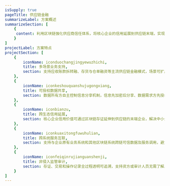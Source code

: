 ```yaml
---
isSupply: true
pageTitle: 供应链金融
summarizeLabel: 方案概述
summarizeSection: [
    {
     content: 利用区块链强化供应商信任体系，将核心企业的信用延展到供应链末端，实现基于存证的交易真实性证明；促进交易信用的拆解、流转、再组合；支持资金方穿透式监管，降低业务风险；解决供应链中小企业融资难问题；稳定核心企业的供应链生态。
    }
]
projectLabel: 方案特点
projectSection: [
    {
        iconName: iconduochangjingyewuzhichi,
        title: 多场景业务支持,
        section: 支持应收账款拆转融、存货与仓单融资等主流供应链金融模式，场景可扩展性强。
    },
    {
        iconName: iconkeshouquanshujugongxiang,
        title: 可授权数据共享,
        section: 数据所有方自主控制信息分享机制，信息先加密后分享、数据需求方先授权后解密，无需数据搬家。
    },
    {
        iconName: iconbianzu,
        title: 跨生态信用延展,
        section: 核心企业信用价值可通过区块链存证延伸到供应链的末端企业，解决中小企业资金周转问题，强化企业生态稳定。
    },
    {
        iconName: iconkuaxitongfuwuhulian,
        title: 跨系统服务互联,
        section: 支持与企业原有业务系统和其他区块链系统跨链可信数据及服务调用，避免区块链信息和数据孤岛的产生。
    },
    {
        iconName: iconfeiqinrujianguanshenji,
        title: 非侵入监管审计,
        section: 存证、交易和操作记录全过程透明可追溯，支持资方或审计人员无需了解具体交易细节的情况下进行审查，并可根据需要申请调查具体交易内容和过程。
    }
]
---
```

